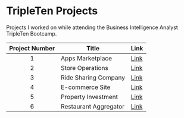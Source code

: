 # TripleTen Projects
Projects I worked on while attending the Business Intelligence Analyst TripleTen Bootcamp.


| Project Number | Title | Link |
| :-----------: | ----------- |----------- |
| 1 | Apps Marketplace | [Link](https://github.com/MudassarCH0/Apps-Marketplace) |
| 2 | Store Operations | [Link](https://github.com/MudassarCH0/Store-Operations) |
| 3 | Ride Sharing Company | [Link](https://github.com/MudassarCH0/Ride-Sharing) |
| 4 | E-commerce Site | [Link](https://github.com/MudassarCH0/E-commerce-Site) |
| 5 | Property Investment | [Link](https://github.com/MudassarCH0/Property-Investmemt) |
| 6 | Restaurant Aggregator | [Link](https://github.com/MudassarCH0/Restaurant-Aggregator) |
